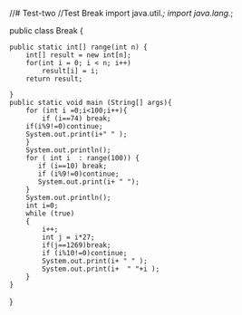 //# Test-two
//Test Break
import java.util.*;
import java.lang.*;

public class Break {

    public static int[] range(int n) {
        int[] result = new int[n];
        for(int i = 0; i < n; i++)
            result[i] = i;
        return result;

    }
    public static void main (String[] args){
        for (int i =0;i<100;i++){
            if (i==74) break;
        if(i%9!=0)continue;
        System.out.print(i+" " );
        }
        System.out.println();
        for ( int i  : range(100)) {
           if (i==10) break;
           if (i%9!=0)continue;
           System.out.print(i+ " ");
        }
        System.out.println();
        int i=0;
        while (true)
        {
            i++;
            int j = i*27;
            if(j==1269)break;
            if (i%10!=0)continue;
            System.out.print(i+ " " );
            System.out.print(i+  " "+i );
        }
    }
}
